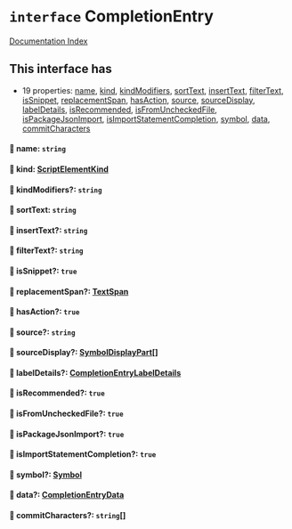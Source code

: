 # `interface` CompletionEntry

[Documentation Index](../README.md)

## This interface has

- 19 properties:
[name](#-name-string),
[kind](#-kind-scriptelementkind),
[kindModifiers](#-kindmodifiers-string),
[sortText](#-sorttext-string),
[insertText](#-inserttext-string),
[filterText](#-filtertext-string),
[isSnippet](#-issnippet-true),
[replacementSpan](#-replacementspan-textspan),
[hasAction](#-hasaction-true),
[source](#-source-string),
[sourceDisplay](#-sourcedisplay-symboldisplaypart),
[labelDetails](#-labeldetails-completionentrylabeldetails),
[isRecommended](#-isrecommended-true),
[isFromUncheckedFile](#-isfromuncheckedfile-true),
[isPackageJsonImport](#-ispackagejsonimport-true),
[isImportStatementCompletion](#-isimportstatementcompletion-true),
[symbol](#-symbol-symbol),
[data](#-data-completionentrydata),
[commitCharacters](#-commitcharacters-string)


#### 📄 name: `string`



#### 📄 kind: [ScriptElementKind](../enum.ScriptElementKind/README.md)



#### 📄 kindModifiers?: `string`



#### 📄 sortText: `string`



#### 📄 insertText?: `string`



#### 📄 filterText?: `string`



#### 📄 isSnippet?: `true`



#### 📄 replacementSpan?: [TextSpan](../interface.TextSpan/README.md)



#### 📄 hasAction?: `true`



#### 📄 source?: `string`



#### 📄 sourceDisplay?: [SymbolDisplayPart](../interface.SymbolDisplayPart/README.md)\[]



#### 📄 labelDetails?: [CompletionEntryLabelDetails](../interface.CompletionEntryLabelDetails/README.md)



#### 📄 isRecommended?: `true`



#### 📄 isFromUncheckedFile?: `true`



#### 📄 isPackageJsonImport?: `true`



#### 📄 isImportStatementCompletion?: `true`



#### 📄 symbol?: [Symbol](../interface.Symbol/README.md)



#### 📄 data?: [CompletionEntryData](../type.CompletionEntryData/README.md)



#### 📄 commitCharacters?: `string`\[]



